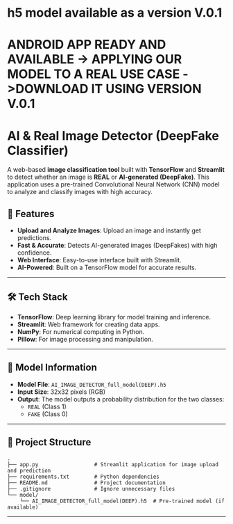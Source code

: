  # h5 model available as a version V.0.1
 # ANDROID APP READY AND AVAILABLE -> APPLYING OUR MODEL TO A REAL USE CASE  ->DOWNLOAD IT USING VERSION V.0.1


# AI & Real Image Detector (DeepFake Classifier)

A web-based **image classification tool** built with **TensorFlow** and **Streamlit** to detect whether an image is **REAL** or **AI-generated (DeepFake)**. This application uses a pre-trained Convolutional Neural Network (CNN) model to analyze and classify images with high accuracy.


## 🚀 Features

- **Upload and Analyze Images**: Upload an image and instantly get predictions.
- **Fast & Accurate**: Detects AI-generated images (DeepFakes) with high confidence.
- **Web Interface**: Easy-to-use interface built with Streamlit.
- **AI-Powered**: Built on a TensorFlow model for accurate results.

---

## 🛠️ Tech Stack

- **TensorFlow**: Deep learning library for model training and inference.
- **Streamlit**: Web framework for creating data apps.
- **NumPy**: For numerical computing in Python.
- **Pillow**: For image processing and manipulation.

---

## 🧠 Model Information

- **Model File**: `AI_IMAGE_DETECTOR_full_model(DEEP).h5`
- **Input Size**: 32x32 pixels (RGB)
- **Output**: The model outputs a probability distribution for the two classes: 
  - `REAL` (Class 1)
  - `FAKE` (Class 0)

---

## 📂 Project Structure

```
.
├── app.py                  # Streamlit application for image upload and prediction
├── requirements.txt        # Python dependencies
├── README.md               # Project documentation
├── .gitignore              # Ignore unnecessary files
└── model/
    └── AI_IMAGE_DETECTOR_full_model(DEEP).h5  # Pre-trained model (if available)
```

---
